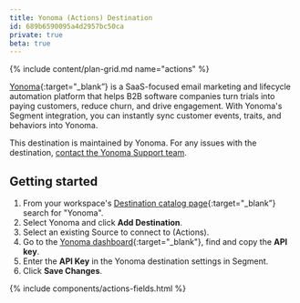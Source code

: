 ```yaml
---
title: Yonoma (Actions) Destination
id: 689b6590095a4d2957bc50ca
private: true
beta: true
---
```


{% include content/plan-grid.md name="actions" %}

[Yonoma](https://yonoma.io/?utm_source=segmentio&utm_medium=docs&utm_campaign=partners){:target="_blank”} is a SaaS-focused email marketing and lifecycle automation platform that helps B2B software companies turn trials into paying customers, reduce churn, and drive engagement. With Yonoma's Segment integration, you can instantly sync customer events, traits, and behaviors into Yonoma.

This destination is maintained by Yonoma. For any issues with the destination, [contact the Yonoma Support team](mailto:support@yonoma.io).

## Getting started

1. From your workspace's [Destination catalog page](https://app.segment.com/goto-my-workspace/destinations/catalog){:target="_blank”} search for "Yonoma".
2. Select Yonoma and click **Add Destination**.
3. Select an existing Source to connect to <Yonoma> (Actions).
4. Go to the [Yonoma dashboard](https://app.yonoma.io/settings/apikey){:target="_blank"}, find and copy the **API key**.
5. Enter the **API Key** in the Yonoma destination settings in Segment.
6. Click **Save Changes**.

{% include components/actions-fields.html %}
